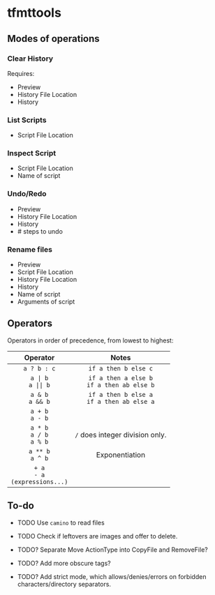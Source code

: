 # tfmttools

## Modes of operations

### Clear History

Requires:

- Preview
- History File Location
- History

### List Scripts

- Script File Location

### Inspect Script

- Script File Location
- Name of script

### Undo/Redo

- Preview
- History File Location
- History
- \# steps to undo

### Rename files

- Preview
- Script File Location
- History File Location
- History
- Name of script
- Arguments of script

## Operators

Operators in order of precedence, from lowest to highest:

|               Operator               |                     Notes                     |
| :----------------------------------: | :-------------------------------------------: |
|             `a ? b : c`              |             `if a then b else c`              |
|        `a \| b`<br>`a \|\| b`        | `if a then a else b`<br>`if a then ab else b` |
|         `a & b`<br>`a && b`          | `if a then b else a`<br>`if a then ab else a` |
|          `a + b`<br>`a - b`          |                                               |
|    `a * b`<br>`a / b`<br>`a % b`     |        `/` does integer division only.        |
|         `a ** b`<br>`a ^ b`          |                Exponentiation                 |
| `+ a`<br>`- a`<br>`(expressions...)` |                                               |

## To-do

- TODO Use `camino` to read files
- TODO Check if leftovers are images and offer to delete.
- TODO? Separate Move ActionType into CopyFile and RemoveFile?

- TODO? Add more obscure tags?
- TODO? Add strict mode, which allows/denies/errors on forbidden characters/directory separators.
